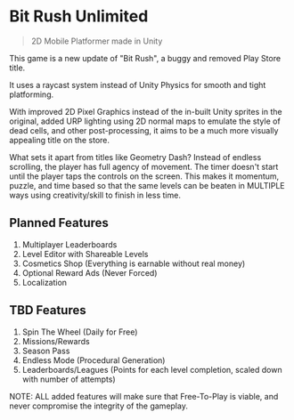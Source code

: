 # Bit Rush Unlimited
> 2D Mobile Platformer made in Unity

This game is a new update of "Bit Rush", a buggy and removed Play Store title.

It uses a raycast system instead of Unity Physics for smooth and tight platforming. 

With improved 2D Pixel Graphics instead of the in-built Unity sprites in the original, added URP lighting using 2D normal maps to emulate the style of dead cells, and other post-processing, it aims to be a much more visually appealing title on the store.

What sets it apart from titles like Geometry Dash? Instead of endless scrolling, the player has full agency of movement. The timer doesn't start until the player taps the controls on the screen. This makes it momentum, puzzle, and time based so that the same levels can be beaten in MULTIPLE ways using creativity/skill to finish in less time.

## Planned Features
1. Multiplayer Leaderboards
2. Level Editor with Shareable Levels
3. Cosmetics Shop (Everything is earnable without real money)
4. Optional Reward Ads (Never Forced)
5. Localization

## TBD Features
1. Spin The Wheel (Daily for Free)
2. Missions/Rewards
3. Season Pass
4. Endless Mode (Procedural Generation)
5. Leaderboards/Leagues (Points for each level completion, scaled down with number of attempts)

NOTE: ALL added features will make sure that Free-To-Play is viable, and never compromise the integrity of the gameplay.
